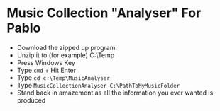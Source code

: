 # Music Collection "Analyser" For Pablo

- Download the zipped up program
- Unzip it to (for example) C:\Temp
- Press Windows Key
- Type `cmd` + Hit Enter
- Type `cd c:\Temp\MusicAnalyser`
- Type `MusicCollectionAnalyser C:\PathToMyMusicFolder`
- Stand back in amazement as all the information you ever wanted is produced

